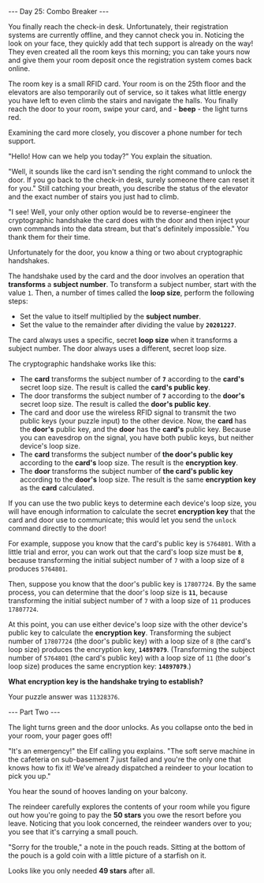 --- Day 25: Combo Breaker ---

You finally reach the check-in desk. Unfortunately, their registration systems
are currently offline, and they cannot check you in. Noticing the look on your
face, they quickly add that tech support is already on the way! They even
created all the room keys this morning; you can take yours now and give them
your room deposit once the registration system comes back online.

The room key is a small RFID card. Your room is on the 25th floor and the
elevators are also temporarily out of service, so it takes what little energy
you have left to even climb the stairs and navigate the halls. You finally
reach the door to your room, swipe your card, and - **beep** - the light turns
red.

Examining the card more closely, you discover a phone number for tech support.

"Hello! How can we help you today?" You explain the situation.

"Well, it sounds like the card isn't sending the right command to unlock the
door. If you go back to the check-in desk, surely someone there can reset it
for you." Still catching your breath, you describe the status of the elevator
and the exact number of stairs you just had to climb.

"I see! Well, your only other option would be to reverse-engineer the
cryptographic handshake the card does with the door and then inject your own
commands into the data stream, but that's definitely impossible." You thank
them for their time.

Unfortunately for the door, you know a thing or two about cryptographic
handshakes.

The handshake used by the card and the door involves an operation that
**transforms** a **subject number**. To transform a subject number, start with
the value `1`. Then, a number of times called the **loop size**, perform the
following steps:

- Set the value to itself multiplied by the **subject number**.
- Set the value to the remainder after dividing the value by **`20201227`**.

The card always uses a specific, secret **loop size** when it transforms a
subject number. The door always uses a different, secret loop size.

The cryptographic handshake works like this:

- The **card** transforms the subject number of **`7`** according to the
  **card's** secret loop size. The result is called the **card's public key**.
- The door transforms the subject number of **`7`** according to the **door's**
  secret loop size. The result is called the **door's public key**.
- The card and door use the wireless RFID signal to transmit the two public
  keys (your puzzle input) to the other device. Now, the **card** has the
  **door's** public key, and the **door** has the **card's** public key.
  Because you can eavesdrop on the signal, you have both public keys, but
  neither device's loop size.
- The **card** transforms the subject number of **the door's public key**
  according to the **card's** loop size. The result is the **encryption key**.
- The **door** transforms the subject number of **the card's public key**
  according to the **door's** loop size. The result is the same **encryption
  key** as the **card** calculated.

If you can use the two public keys to determine each device's loop size, you
will have enough information to calculate the secret **encryption key** that
the card and door use to communicate; this would let you send the `unlock`
command directly to the door!

For example, suppose you know that the card's public key is `5764801`. With a
little trial and error, you can work out that the card's loop size must be
**`8`**, because transforming the initial subject number of `7` with a loop
size of `8` produces `5764801`.

Then, suppose you know that the door's public key is `17807724`. By the same
process, you can determine that the door's loop size is **`11`**, because
transforming the initial subject number of `7` with a loop size of `11`
produces `17807724`.

At this point, you can use either device's loop size with the other device's
public key to calculate the **encryption key**. Transforming the subject number
of `17807724` (the door's public key) with a loop size of `8` (the card's loop
size) produces the encryption key, **`14897079`**. (Transforming the subject
number of `5764801` (the card's public key) with a loop size of `11` (the
door's loop size) produces the same encryption key: **`14897079`**.)

**What encryption key is the handshake trying to establish?**

Your puzzle answer was `11328376`.

--- Part Two ---

The light turns green and the door unlocks. As you collapse onto the bed in
your room, your pager goes off!

"It's an emergency!" the Elf calling you explains. "The soft serve machine in
the cafeteria on sub-basement 7 just failed and you're the only one that knows
how to fix it! We've already dispatched a reindeer to your location to pick you
up."

You hear the sound of hooves landing on your balcony.

The reindeer carefully explores the contents of your room while you figure out
how you're going to pay the **50 stars** you owe the resort before you leave.
Noticing that you look concerned, the reindeer wanders over to you; you see
that it's carrying a small pouch.

"Sorry for the trouble," a note in the pouch reads. Sitting at the bottom of
the pouch is a gold coin with a little picture of a starfish on it.

Looks like you only needed **49 stars** after all.
